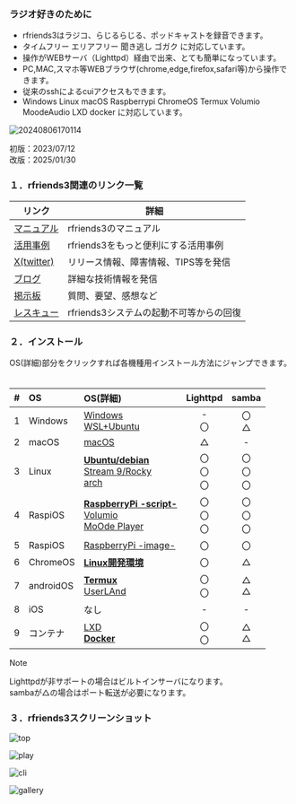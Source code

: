 ### ラジオ好きのために  
  
* rfriends3はラジコ、らじるらじる、ポッドキャストを録音できます。
* タイムフリー エリアフリー 聞き逃し ゴガク に対応しています。
* 操作がWEBサーバ（Lighttpd）経由で出来、とても簡単になっています。
* PC,MAC,スマホ等WEBブラウザ(chrome,edge,firefox,safari等)から操作できます。
* 従来のsshによるcuiアクセスもできます。
* Windows Linux macOS Raspberrypi ChromeOS Termux Volumio MoodeAudio LXD docker に対応しています。  
  
![20240806170114](https://github.com/user-attachments/assets/2c40c57d-7ae4-4eee-811e-cb6c28f112f0)   
  
初版：2023/07/12  
改版：2025/01/30  
  
### １．rfriends3関連のリンク一覧    
  
|リンク|詳細|  
|---|---|  
|[マニュアル](manual/index.html)|rfriends3のマニュアル|  
|[活用事例](https://rfriends.hatenablog.com/entry/2024/08/14/113233)|rfriends3をもっと便利にする活用事例|  
|[X(twitter)](https://twitter.com/rfriends2017)|リリース情報、障害情報、TIPS等を発信|  
|[ブログ](https://rfriends.hatenablog.com/)|詳細な技術情報を発信|  
|[掲示板](http://ceres.s501.xrea.com/wforum/wforum.cgi)|質問、要望、感想など|  
|[レスキュー](manual/rescue.html)|rfriends3システムの起動不可等からの回復|  
  
### ２．インストール  
  
OS(詳細)部分をクリックすれば各機種用インストール方法にジャンプできます。  　

|#  |OS        |OS(詳細)| Lighttpd|samba|
|:--:|:------  | :-------------------------------------- |:--:|:--:| 
| 1| Windows   |[Windows](distro/windows.md)<br>[WSL+Ubuntu](distro/wsl.md)|-<br>〇|〇<br>△| 
| 2| macOS     |[macOS](distro/macos.md)|△|-|
| 3| Linux     |[**Ubuntu/debian**](distro/rfriends3_core.md)<br>[Stream 9/Rocky](distro/rfriends3_core.md)<br>[arch](distro/rfriends3_core.md)|〇<br>〇<br>〇|〇<br>〇<br>〇|  
| 4| RaspiOS   |[**RaspberryPi -script-**](distro/raspberrypi.md)<br>[Volumio](distro/volumio.md)<br>[MoOde Player](distro/moode.md)|〇<br>〇<br>〇|〇<br>〇<br>〇|  
| 5| RaspiOS   |[RaspberryPi -image-](distro/raspi_image.md)|〇|〇|  
| 6| ChromeOS  |[**Linux開発環境**](distro/chromeos.md)|〇|△|  
| 7| androidOS |[**Termux**](distro/termux.md)<br>[UserLAnd](distro/userland.md)|〇<br>〇|△<br>△|  
| 8| iOS       |なし|-|-| 
| 9| コンテナ   |[LXD](distro/lxd.md)<br>[**Docker**](distro/docker.md)|〇<br>〇|△<br>△|  
  
> [!NOTE]
> Lighttpdが非サポートの場合はビルトインサーバになります。  
> sambaが△の場合はポート転送が必要になります。  
  
### ３．rfriends3スクリーンショット  
  
![top](https://github.com/user-attachments/assets/5d621f57-425f-4fcd-9448-a816ededd8dc)
  
![play](https://github.com/user-attachments/assets/8bf5cdd9-9702-412b-8165-8cbab928941a)
  
![cli](https://github.com/user-attachments/assets/3e0df727-f70d-4e05-82b2-2b502c56b993)
  
![gallery](https://github.com/user-attachments/assets/fed28352-0636-472e-9015-51abea05e17a)
  
  

  
